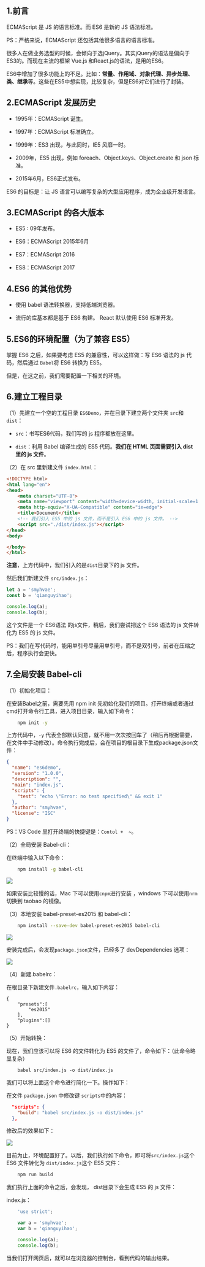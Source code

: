 ## 1.前言

ECMAScript 是 JS 的语言标准。而 ES6 是新的 JS 语法标准。

PS：严格来说，ECMAScript 还包括其他很多语言的语言标准。

很多人在做业务选型的时候，会倾向于选jQuery。其实jQuery的语法是偏向于ES3的。而现在主流的框架 Vue.js 和React.js的语法，是用的ES6。

ES6中增加了很多功能上的不足。比如：**常量、作用域、对象代理、异步处理、类、继承**等。这些在ES5中想实现，比较复杂，但是ES6对它们进行了封装。

## 2.ECMAScript 发展历史

- 1995年：ECMAScript 诞生。

- 1997年：ECMAScript 标准确立。

- 1999年：ES3 出现，与此同时，IE5 风靡一时。

- 2009年，ES5 出现，例如 foreach、Object.keys、Object.create 和 json 标准。

- 2015年6月，ES6正式发布。

ES6 的目标是：让 JS 语言可以编写复杂的大型应用程序，成为企业级开发语言。

## 3.ECMAScript 的各大版本

- ES5 : 09年发布。

- ES6：ECMAScript 2015年6月

- ES7：ECMAScript 2016

- ES8：ECMAScript 2017

## 4.ES6 的其他优势

- 使用 babel 语法转换器，支持低端浏览器。

- 流行的库基本都是基于 ES6 构建。 React 默认使用 ES6 标准开发。

## 5.ES6的环境配置（为了兼容 ES5）

掌握 ES6 之后，如果要考虑 ES5 的兼容性，可以这样做：写 ES6 语法的 js 代码，然后通过 `Babel`将 ES6 转换为 ES5。

但是，在这之前，我们需要配置一下相关的环境。

## 6.建立工程目录

（1）先建立一个空的工程目录 `ES6Demo`，并在目录下建立两个文件夹 `src`和 `dist`：

- `src`：书写ES6代码，我们写的 js 程序都放在这里。

- `dist`：利用 Babel 编译生成的 ES5 代码。**我们在 HTML 页面需要引入 dist 里的 js 文件**。

（2）在 src 里新建文件  `index.html`：

```html
<!DOCTYPE html>
<html lang="en">
<head>
    <meta charset="UTF-8">
    <meta name="viewport" content="width=device-width, initial-scale=1.0">
    <meta http-equiv="X-UA-Compatible" content="ie=edge">
    <title>Document</title>
    <!-- 我们引入 ES5 中的 js 文件，而不是引入 ES6 中的 js 文件。 -->
    <script src="./dist/index.js"></script>
</head>
<body>

</body>
</html>
```

**注意**，上方代码中，我们引入的是`dist`目录下的 js 文件。

然后我们新建文件 `src/index.js`：

```javascript
let a = 'smyhvae';
const b = 'qianguyihao';

console.log(a);
console.log(b);
```


这个文件是一个 ES6语法 的js文件，稍后，我们尝试把这个 ES6 语法的 js 文件转化为 ES5 的 js 文件。

PS：我们在写代码时，能用单引号尽量用单引号，而不是双引号，前者在压缩之后，程序执行会更快。

## 7.全局安装 Babel-cli

（1）初始化项目：

在安装Babel之前，需要先用 npm init 先初始化我们的项目。打开终端或者通过cmd打开命令行工具，进入项目目录，输入如下命令：


```bash
	npm init -y
```

上方代码中，`-y` 代表全部默认同意，就不用一次次按回车了（稍后再根据需要，在文件中手动修改）。命令执行完成后，会在项目的根目录下生成package.json文件：

```json
{
  "name": "es6demo",
  "version": "1.0.0",
  "description": "",
  "main": "index.js",
  "scripts": {
    "test": "echo \"Error: no test specified\" && exit 1"
  },
  "author": "smyhvae",
  "license": "ISC"
}

```


PS：VS Code 里打开终端的快捷键是：`Contol +  ~`。

（2）全局安装 Babel-cli：

在终端中输入以下命令：

```bash
	npm install -g babel-cli
```


![](http://img.smyhvae.com/20180304_1305.png)

如果安装比较慢的话，Mac 下可以使用`cnpm`进行安装 ，windows 下可以使用`nrm`切换到 taobao 的镜像。


（3）本地安装 babel-preset-es2015 和 babel-cli：

```bash
	npm install --save-dev babel-preset-es2015 babel-cli
```

![](http://img.smyhvae.com/20180304_1307.png)

安装完成后，会发现`package.json`文件，已经多了 devDependencies 选项：

![](http://img.smyhvae.com/20180304_1308.png)

（4）新建.babelrc：

在根目录下新建文件`.babelrc`，输入如下内容：

```
{
    "presets":[
        "es2015"
    ],
    "plugins":[]
}
```


（5）开始转换：

现在，我们应该可以将 ES6 的文件转化为 ES5 的文件了，命令如下：（此命令略显复杂）

```
	babel src/index.js -o dist/index.js
```

我们可以将上面这个命令进行简化一下。操作如下：

在文件 `package.json` 中修改键 `scripts`中的内容：


```json
  "scripts": {
    "build": "babel src/index.js -o dist/index.js"
  },
```

修改后的效果如下：

![](http://img.smyhvae.com/20180304_1315.png)

目前为止，环境配置好了。以后，我们执行如下命令，即可将`src/index.js`这个 ES6 文件转化为 `dist/index.js`这个 ES5 文件：


```bash
	npm run build
```


我们执行上面的命令之后，会发现， dist目录下会生成 ES5 的 js 文件：

index.js：

```javascript
	'use strict';

	var a = 'smyhvae';
	var b = 'qianguyihao';

	console.log(a);
	console.log(b);

```

当我们打开网页后，就可以在浏览器的控制台，看到代码的输出结果。



